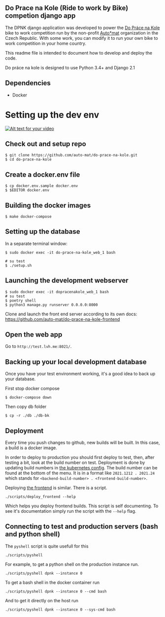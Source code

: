 Do Prace na Kole (Ride to work by Bike) competion django app
------------------------------------------------------------

The DPNK django application was developed to power the [Do Práce na Kole](https://www.dopracenakole.cz) bike to work competition run by the non-profit [Auto*mat](https://www.auto-mat.cz/) organization in the Czech Republic. With some work, you can modify it to run your own bike to work competition in your home country.

This readme file is intended to document how to develop and deploy the code.

Do práce na kole is designed to use Python 3.4+ and Django 2.1

Dependencies
------------

 - Docker

Setting up the dev env
===================

[![Alt text for your video](https://img.youtube.com/vi/7A8kPsMj5uE/0.jpg)](http://www.youtube.com/watch?v=7A8kPsMj5uE)

Check out and setup repo
------------------------

    $ git clone https://github.com/auto-mat/do-prace-na-kole.git
    $ cd do-prace-na-kole

Create a docker.env file
------------------------

    $ cp docker.env.sample docker.env
    $ $EDITOR docker.env
    
Building the docker images
--------------------------

    $ make docker-compose

Setting up the database
---------------------

In a separate terminal window:

    $ sudo docker exec -it do-prace-na-kole_web_1 bash

    # su test
    $ ./setup.sh

Launching the development webserver
------------------------------------

    $ sudo docker exec -it dopracenakole_web_1 bash
    # su test
    $ poetry shell
    $ python3 manage.py runserver 0.0.0.0:8000
    
Clone and launch the front end server according to its own docs: https://github.com/auto-mat/do-prace-na-kole-frontend

Open the web app
-------------------

Go to `http://test.lvh.me:8021/`.

Backing up your local development database
---------------------------------------------------

Once you have your test environment working, it's a good idea to back up your database.

First stop docker compose

    $ docker-compose down

Then copy db folder

    $ cp -r ./db ./db-bk



Deployment
------------

Every time you push changes to github, new builds will be built. In this case, a build is a docker image. 

In order to deploy to production you should first deploy to test, then, after testing a bit, look at the build number on test. Deployment is done by updating build numbers in [the kubernetes config](https://github.com/auto-mat/k8s).  The build number can be found at the bottom of the menu. It is in a format like ` 2021.1212 . 2021.24 ` which stands for `<backend-build-number> . <frontend-build-number>`.

Deploying [the frontend](https://github.com/auto-mat/do-prace-na-kole-frontend) is similar. There is a script.

```
./scripts/deploy_frontend --help
```

Which helps you deploy frontend builds. This script is self documenting. To see it's documentation simply run the script with the `--help` flag.

Connecting to test and production servers (bash and python shell)
------------------------------------------------------------------------------

The `pyshell` script is quite usefull for this

```
./scripts/pyshell
```

For example, to get a python shell on the production instance run.

```
./scripts/pyshell dpnk --instance 0
```

To get a bash shell in the docker container run

```
./scripts/pyshell dpnk --instance 0 --cmd bash
```

And to get it directly on the host run

```
./scripts/pyshell dpnk --instance 0 --sys-cmd bash
```
